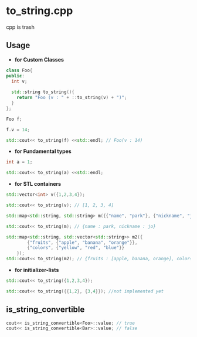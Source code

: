 to_string.cpp
====

cpp is trash


Usage
----
* __for Custom Classes__
```c++
class Foo{
public:
  int v;
  
  std::string to_string(){
    return "Foo (v : " + ::to_string(v) + ")";
  }
};
```
```c++
Foo f;

f.v = 14;

std::cout<< to_string(f) <<std::endl; // Foo(v : 14)
```

* __for Fundamental types__
```c++
int a = 1;

std::cout<< to_string(a) <<std::endl;
```

* __for STL containers__
```c++
std::vector<int> v({1,2,3,4});

std::cout<< to_string(v); // [1, 2, 3, 4]

std::map<std::string, std::string> m({{"name", "park"}, {"nickname", "jo"}});

std::cout<< to_string(m); // {name : park, nickname : jo}

std::map<std::string, std::vector<std::string>> m2({
		{"fruits", {"apple", "banana", "orange"}},
		{"colors", {"yellow", "red", "blue"}}
	});
std::cout<< to_string(m2); // {fruits : [apple, banana, orange], colors : [yellow, red, blue]}
```

* __for initializer-lists__
```c++
std::cout<< to_string({1,2,3,4});

std::cout<< to_string({{1,2}, {3,4}}); //not implemented yet
```

is_string_convertible
----
```c++
cout<< is_string_convertible<Foo>::value; // true
cout<< is_string_convertible<Bar>::value; // false
```
